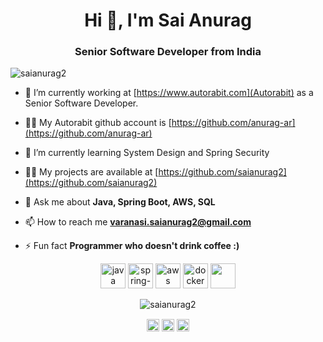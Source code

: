<h1 align="center">Hi 👋, I'm Sai Anurag</h1>
<h3 align="center">Senior Software Developer from India</h3>

<p align="left"> <img src="https://komarev.com/ghpvc/?username=saianurag2" alt="saianurag2" /> </p>

- 🔭 I’m currently working at [https://www.autorabit.com](Autorabit) as a Senior Software Developer.
  
- 👨‍💻 My Autorabit github account is [https://github.com/anurag-ar](https://github.com/anurag-ar)

- 🌱 I’m currently learning System Design and Spring Security

- 👨‍💻 My projects are available at [https://github.com/saianurag2](https://github.com/saianurag2)

- 💬 Ask me about **Java, Spring Boot, AWS, SQL**

- 📫 How to reach me **varanasi.saianurag2@gmail.com**

- ⚡ Fun fact **Programmer who doesn't drink coffee :)**

<p align="center"> <img src="https://devicons.github.io/devicon/devicon.git/icons/java/java-original-wordmark.svg" alt="java" width="40" height="40"/>
<img src="https://cdn.jsdelivr.net/gh/devicons/devicon@latest/icons/spring/spring-original.svg" alt="spring-boot" width="40" height="40"/>
<img src="https://cdn.jsdelivr.net/gh/devicons/devicon@latest/icons/amazonwebservices/amazonwebservices-original-wordmark.svg" alt="aws" width="40" height="40"/> 
<img src="https://cdn.jsdelivr.net/gh/devicons/devicon@latest/icons/docker/docker-original.svg" alt="docker" width="40" height="40"/>
<img src="https://cdn.jsdelivr.net/gh/devicons/devicon@latest/icons/postgresql/postgresql-original.svg alt="postgres" width="40" height="40"/></p><p align="center"> 
<img src="https://github-readme-stats.vercel.app/api?username=saianurag2&show_icons=true" alt="saianurag2" /> </p>

<p align="center">
<a href="https://twitter.com/veracious_vsa" target="blank"><img align="center" src="https://cdn.jsdelivr.net/npm/simple-icons@3.0.1/icons/twitter.svg" alt="veracious_vsa" height="20" width="20" /></a>
<a href="https://linkedin.com/in/sai-anurag-varanasi" target="blank"><img align="center" src="https://cdn.jsdelivr.net/npm/simple-icons@3.0.1/icons/linkedin.svg" alt="sai-anurag-varanasi" height="20" width="20" /></a>
<a href="https://instagram.com/saianurag2" target="blank"><img align="center" src="https://cdn.jsdelivr.net/npm/simple-icons@3.0.1/icons/instagram.svg" alt="saianurag2" height="20" width="20" /></a>
</p>
